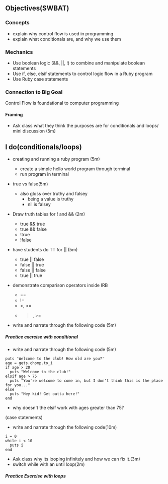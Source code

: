 ## Objectives(SWBAT)

### Concepts
- explain why control flow is used in programming
- explain what conditionals are, and why we use them

### Mechanics
- Use boolean logic (&&, ||, !) to combine and manipulate boolean statements
- Use if, else, elsif statements to control logic flow in a Ruby program
- Use Ruby case statements

### Connection to Big Goal
Control Flow is foundational to computer programming

#### Framing
- Ask class what they think the purposes are for conditionals and loops/ mini discussion (5m)

## I do(conditionals/loops)
- creating and running a ruby program (5m)
	- create a simple hello world program through terminal
	- run program in terminal
- true vs false(5m)
	- also gloss over truthy and falsey
		- being a value is truthy
		- nil is falsey
- Draw truth tables for ! and && (2m)
	- true && true
	- true && false
	- !true
	- !false
- have students do TT for || (5m)
	- true || false
	- false || true
	- false || false
	- true || true
- demonstrate comparison operators inside IRB
	- ==
	- !=
	- <, <=
	- >, >=

- write and narrate through the following code (5m)

##### Practice exercise with conditional

- write and narrate through the following code (5m)
```
puts 'Welcome to the club! How old are you?'
age = gets.chomp.to_i
if age > 20
  puts "Welcome to the club!"
elsif age > 75
  puts "You're welcome to come in, but I don't think this is the place for you..."
else
  puts "Hey kid! Get outta here!"
end

```
- why doesn't the elsif work with ages greater than 75?

(case statements)

- write and narrate through the following code(10m)
```
i = 0
while i < 10
  puts i
end
```

- Ask class why its looping infinitely and how we can fix it.(3m)
- switch while with an until loop(2m)

##### Practice Exercise with loops
